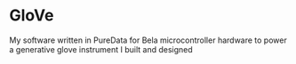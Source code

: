 # GloVe
My software written in PureData for Bela microcontroller hardware to power a generative glove instrument I built and designed

